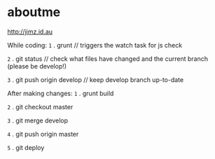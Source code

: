 # aboutme
http://jimz.id.au

While coding:
`1`
. grunt // triggers the watch task for js check

`2`
. git status // check what files have changed and the current branch (please be develop!)

`3`
. git push origin develop // keep develop branch up-to-date


After making changes:
`1`
. grunt build

`2`
. git checkout master

`3`
. git merge develop

`4`
. git push origin master

`5`
. git deploy

